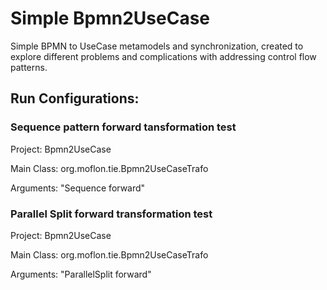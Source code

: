 # Simple Bpmn2UseCase
Simple BPMN to UseCase metamodels and synchronization, created to explore different problems and complications with addressing control flow patterns.

## Run Configurations:
### Sequence pattern forward tansformation test
Project: Bpmn2UseCase

Main Class: org.moflon.tie.Bpmn2UseCaseTrafo

Arguments: "Sequence forward"

### Parallel Split forward transformation test
Project: Bpmn2UseCase

Main Class: org.moflon.tie.Bpmn2UseCaseTrafo

Arguments: "ParallelSplit forward"
